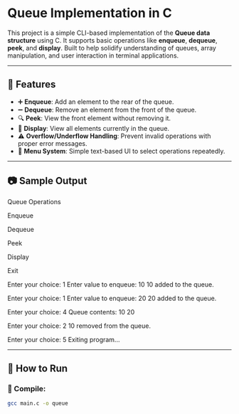 # Queue Implementation in C

This project is a simple CLI-based implementation of the **Queue data structure** using C. It supports basic operations like **enqueue**, **dequeue**, **peek**, and **display**. Built to help solidify understanding of queues, array manipulation, and user interaction in terminal applications.

---

## 🔧 Features

- ➕ **Enqueue**: Add an element to the rear of the queue.
- ➖ **Dequeue**: Remove an element from the front of the queue.
- 🔍 **Peek**: View the front element without removing it.
- 📜 **Display**: View all elements currently in the queue.
- ⚠️ **Overflow/Underflow Handling**: Prevent invalid operations with proper error messages.
- 🔁 **Menu System**: Simple text-based UI to select operations repeatedly.

---

## 📷 Sample Output

Queue Operations

Enqueue

Dequeue

Peek

Display

Exit

Enter your choice: 1
Enter value to enqueue: 10
10 added to the queue.

Enter your choice: 1
Enter value to enqueue: 20
20 added to the queue.

Enter your choice: 4
Queue contents: 10 20

Enter your choice: 2
10 removed from the queue.

Enter your choice: 5
Exiting program...


---

## 🚀 How to Run

### 🧪 Compile:
```bash
gcc main.c -o queue



